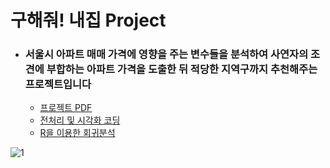 # 구해줘! 내집 Project

- ### 서울시 아파트 매매 가격에 영향을 주는 변수들을 분석하여 사연자의 조견에 부합하는 아파트 가격을 도출한 뒤 적당한 지역구까지 추천해주는 프로젝트입니다
  - [프로젝트 PDF](./구해줘!내집.pdf)
  - [전처리 및 시각화 코딩](./전처리및시각화.html) 
  - [R을 이용한 회귀분석](./R회귀분석.html) 

![1](https://user-images.githubusercontent.com/79733466/126157626-d1993013-d8a1-40d5-980a-147a3ae4d861.png)

